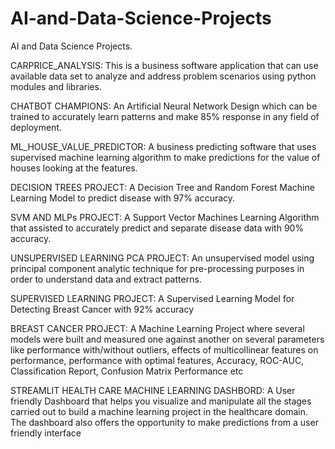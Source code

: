 # AI-and-Data-Science-Projects
AI and Data Science Projects.

CARPRICE_ANALYSIS: This is a business software application that can use available data set to analyze and address problem scenarios using python modules and libraries.

CHATBOT CHAMPIONS: An Artificial Neural Network Design which can be trained to accurately learn patterns and make 85% response in any field of deployment.

ML_HOUSE_VALUE_PREDICTOR: A business predicting software that uses supervised machine learning algorithm to make predictions for the value of houses looking at the features.

DECISION TREES PROJECT: A Decision Tree and Random Forest Machine Learning Model to predict disease with 97% accuracy.

SVM AND MLPs PROJECT: A Support Vector Machines Learning Algorithm that assisted to accurately predict and separate disease data with 90% accuracy.

UNSUPERVISED LEARNING PCA PROJECT: An unsupervised model using principal component analytic technique for pre-processing purposes in order to understand data and extract patterns.

SUPERVISED LEARNING PROJECT: A Supervised Learning Model for Detecting Breast Cancer with 92% accuracy

BREAST CANCER PROJECT: A Machine Learning Project where several models were built and measured one against another on several parameters like performance with/without outliers, effects of multicollinear features on performance, performance with optimal features, Accuracy, ROC-AUC, Classification Report, Confusion Matrix Performance etc

STREAMLIT HEALTH CARE MACHINE LEARNING DASHBORD: A User friendly Dashboard that helps you visualize and manipulate all the stages carried out to build a machine learning project in the healthcare domain. The dashboard also offers the opportunity to make predictions from a user friendly interface
